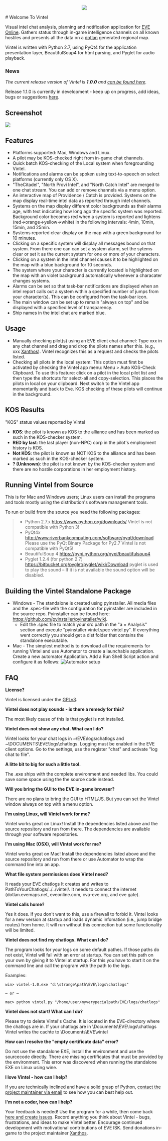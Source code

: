 
<p align="center">
  <img align="middle" src="src/vi/ui/res/logo.png">
</p>
# Welcome To Vintel

Visual intel chat analysis, planning and notification application for [EVE Online](http://www.eveonline.com). Gathers status through in-game intelligence channels on all known hostiles and presents all the data on a [dotlan](http://evemaps.dotlan.net/map/Cache#npc24) generated regional map.

Vintel is written with Python 2.7, using PyQt4 for the application presentation layer, BeautifulSoup4 for html parsing, and Pyglet for audio playback.

### News
_The current release version of Vintel is **1.0.0** and [can be found here](https://github.com/Xanthos-Eve/vintel/releases/tag/1.0.0)._

Release 1.1.0 is currently in development - keep up on progress, add ideas, bugs or suggestions [here](https://github.com/Xanthos-Eve/vintel/issues).

## Screenshot

![](https://github.com/Xanthos-Eve/vintel/blob/master/src/docs/screenshot.png)

## Features

 - Platforms supported: Mac, Windows and Linux.
 - A pilot may be KOS-checked right from in-game chat channels.
 - Quick batch KOS-checking of the Local system when foregrounding Vintel.
 - Notifications and alarms can be spoken using text-to-speech on select platforms (currently only OS X).
 - "TheCitadel", "North Provi Intel", and "North Catch Intel" are merged to one chat stream. You can add or remove channels via a menu option.
 - An interactive map of Providence / Catch is provided. Systems on the map display real-time intel data as reported through intel channels.
 - Systems on the map display different color backgrounds as their alarms age, with text indicating how long ago the specific system was reported. Background color becomes red when a system is reported and lightens (red->orange->yellow->white) in the following intervals: 4min, 10min, 15min, and 25min.
 - Systems reported clear display on the map with a green background for 10 minutes.
 - Clicking on a specific system will display all messages bound on that system. From there one can can set a system alarm, set the sytems clear or set it as the current system for one or more of your characters.
 - Clicking on a system in the intel channel causes it to be highlighted on the map with a blue background for 10 seconds.
 - The system where your character is currently located is highlighted on the map with an violet background automatically whenever a characater changes systems.
 - Alarms can be set so that task-bar notifications are displayed when an intel report calls out a system within a specified number of jumps from your character(s). This can be configured from the task-bar icon.
 - The main window can be set up to remain "always on top" and be displayed with a specified level of transparency.
 - Ship names in the intel chat are marked blue.

## Usage

 - Manually checking pilot(s) using an EVE client chat channel:
 Type xxx in any chat channel and drag and drop the pilots names after this. (e.g., xxx [Xanthos](http://image.eveonline.com/Character/183452271_256.jpg)). Vintel recognizes this as a request and checks the pilots listed.
 - Checking all pilots in the local system:
This option must first be activated by checking the Vintel app menu: Menu > Auto KOS-Check Clipboard.
To use this feature: click on a pilot in the local pilot list and then type the shortcuts for select-all and copy-selection. This places the pilots in local on your clipboard. Next switch to the Vintel app momentarily and back to Eve. KOS checking of these pilots will continue in the background.


## KOS Results

"KOS" status values reported by Vintel

 - **KOS**: the pilot is known as KOS to the alliance and has been marked as such in the KOS-checker system.
 - **RED by last**: the last player (non-NPC) corp in the pilot's employment history is KOS.
 - **Not KOS**: the pilot is known as NOT KOS to the alliance and has been marked as such in the KOS-checker system.
 - **? (Unknown)**: the pilot is not known by the KOS-checker system and there are no hostile corporations in her employment history.


## Running Vintel from Source

This is for Mac and Windows users; Linux users can install the programs and tools mostly using the distribution's software management tools.

To run or build from the source you need the following packages:
> - Python 2.7.x
https://www.python.org/downloads/
Vintel is not compatible with Python 3!
> - PyQt4x
http://www.riverbankcomputing.com/software/pyqt/download
Please use the PyQt Binary Package for Py2.7
Vintel is not compatible with PyQt5!
> - BeautifulSoup 4
https://pypi.python.org/pypi/beautifulsoup4
> - Pyglet 1.2.4 (for python 2.7)
https://bitbucket.org/pyglet/pyglet/wiki/Download
pyglet is used to play the sound – If it is not available the sound option will be disabled.

## Building the Vintel Standalone Package

 - Windows - The standalone is created using pyinstaller. All media files and the .spec-file with the configuration for pyinstaller are included in the source repo. Pyinstaller can be found here: https://github.com/pyinstaller/pyinstaller/wiki.
   - Edit the .spec file to match your src path in the "a = Analysis" section and execute "pyinstaller vintel.spec vintel.py". If everything went correctly you should get a dist folder that contains the standalone executable.
 - Mac - The simplest method is to download all the requirements for running Vintel and use Automator to create a launchable application. Create a new automator Application. Add a Run Shell Script action and configure it as follows: ![Automator setup](https://raw.github.com/Xanthos-Eve/vintel/master/src/docs/automator-setup.jpg)

## FAQ

**License?**

Vintel is licensed under the [GPLv3](http://www.gnu.org/licenses/gpl-3.0.html).

**Vintel does not play sounds - is there a remedy for this?**

The most likely cause of this is that pyglet is not installed.

**Vintel does not show any chat. What can I do?**

Vintel looks for your chat logs in ~\EVE\logs\chatlogs and ~\DOCUMENTS\EVE\logs\chatlogs. Logging must be enabled in the EVE client options. Go to the settings, use the register "chat" and activate "log chat to file".

**A litte bit to big for such a little tool.**

The .exe ships with the complete environment and needed libs. You could save some space using the the source code instead.

**Will you bring the GUI to the EVE in-game browser?**

There are no plans to bring the GUI to HTML/JS. But you can set the Vintel window always on top with a menu option.

**I'm using Linux, will Vintel work for me?**

Vintel works great on Linux! Install the dependencies listed above and the source repository and run from there. The dependencies are available through your software repositories.

**I'm using Mac (OSX), will Vintel work for me?**

Vintel works great on Mac! Install the dependencies listed above and the source repository and run from there or use Automator to wrap the command line into an app.

**What file system permissions does Vintel need?**

It reads your EVE chatlogs
It creates and writes to PathToYourChatlogs/../../vintel/.
It needs to connect the internet (dotlan.evemaps.net, eveonline.com, cva-eve.org, and eve gate).

**Vintel calls home?**

Yes it does. If you don't want to this, use a firewall to forbid it.
Vintel looks for a new version at startup and loads dynamic infomation (i.e., jump bridge routes) from home. It will run without this connection but some functionality will be limited.

**Vintel does not find my chatlogs. What can I do?**

The program looks for your logs on some default pathes. If those paths do not exist, Vintel will fail with an error at startup. You can set this path on your own by giving it to Vintel at startup. For this you have to start it on the command line and call the program with the path to the logs.

Examples:

`win> vintel-1.0.exe "d:\strange\path\EVE\logs\chatlogs"`

    – or –

`mac> python vintel.py "/home/user/myverypecialpath/EVE/logs/chatlogs"`

**Vintel does not start! What can I do?**

Please try to delete Vintel's Cache. It is located in the EVE-directory where the chatlogs are in. If your chatlogs are in \Documents\EVE\logs\chatlogs Vintel writes the cachte to \Documents\EVE\vintel

**How can I resolve the "empty certificate data" error?**

Do not use the standalone EXE, install the environment and use the sourcecode directly. There are missing certificates that must be provided by the environment. This error was discovered when running the standalone EXE on Linux using wine.

**I love Vintel - how can I help?**

If you are technically inclined and have a solid grasp of Python, [contact the project maintainer via email](mailto:xanthos.eve@gmail.com) to see how you can best help out.

**I'm not a coder, how can I help?**

Your feedback is needed! Use the program for a while, then come back [here and create issues](https://github.com/Xanthos-Eve/vintel/issues). Record anything you think about Vintel - bugs, frustrations, and ideas to make Vintel better.
Encourage continued development with motivational contributions of EVE ISK. Send donations in-game to the project maintainer [Xanthos](http://image.eveonline.com/Character/183452271_256.jpg).
